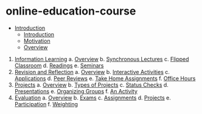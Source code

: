 # online-education-course
- [Introduction](modules/introduction.md)
	- [Introduction](modules/introduction/introduction.md)
	- [Motivation](modules/introduction/motivation.md)
	- [Overview](modules/introduction/overview.md)
1. [Information Learning](modules/information_learning.md)
	a. [Overview](modules/information_learning/overview.md)
	b. [Synchronous Lectures](modules/information_learning/synchronous_lectures.md)
	c. [Flipped Classroom](modules/information_learning/flipped_classroom.md)
	d. [Readings](modules/information_learning/readings.md)
	e. [Seminars](modules/information_learning/seminars.md)
2. [Revision and Reflection](modules/revision_and_reflection.md)
	a. [Overview](modules/revision_and_reflection/overview.md)
	b. [Interactive Activities](modules/revision_and_reflection/interactive_activities.md)
	c. [Applications](modules/revision_and_reflection/applications.md)
	d. [Peer Reviews](modules/revision_and_reflection/peer_reviews.md)
	e. [Take Home Assignments](modules/revision_and_reflection/take_home_assignments.md)
	f. [Office Hours](modules/revision_and_reflection/office_hours.md)
3. [Projects](modules/projects.md)
	a. [Overview](modules/projects/overview.md)
	b. [Types of Projects](modules/projects/types_of_projects.md)
	c. [Status Checks](modules/projects/status_checks.md)
	d. [Presentations](modules/projects/presentations.md)
	e. [Organizing Groups](modules/projects/organizing_groups.md)
	f. [An Activity](modules/projects/an_activity.md)
4. [Evaluation](modules/evaluation.md)
	a. [Overview](modules/evaluation/overview.md)
	b. [Exams](modules/evaluation/exams.md)
	c. [Assignments](modules/evaluation/assignments.md)
	d. [Projects](modules/evaluation/projects.md)
	e. [Participation](modules/evaluation/participation.md)
	f. [Weighting](modules/evaluation/weighting.md)
